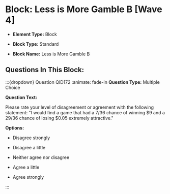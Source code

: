 # Block: Less is More Gamble B  [Wave 4]



- **Element Type:** Block


- **Block Type:** Standard


- **Block Name:** Less is More Gamble B 


## Questions In This Block:


:::{dropdown} Question QID172
:animate: fade-in
**Question Type:** Multiple Choice

**Question Text:**

Please rate your level of disagreement or agreement with the following statement: "I would find a game that had a 7/36 chance of winning $9 and a 29/36 chance of losing $0.05 extremely attractive."

**Options:**

* Disagree strongly

* Disagree a little

* Neither agree nor disagree

* Agree a little

* Agree strongly


:::



